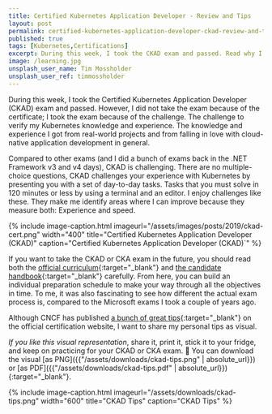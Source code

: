 ```yaml
---
title: Certified Kubernetes Application Developer - Review and Tips
layout: post
permalink: certified-kubernetes-application-developer-ckad-review-and-tips
published: true
tags: [Kubernetes,Certifications]
excerpt: During this week, I took the CKAD exam and passed. Read why I registered for that exam and get some tips to prepare properly for your take on CKAD or CKA.
image: /learning.jpg
unsplash_user_name: Tim Mossholder
unsplash_user_ref: timmossholder
---
```


During this week, I took the Certified Kubernetes Application Developer (CKAD) exam and passed. However, I did not take the exam because of the certificate; I took the exam because of the challenge.  The challenge to verify my Kubernetes knowledge and experience. The knowledge and experience I got from real-world projects and from falling in love with cloud-native application development in general.

Compared to other exams (and I did a bunch of exams back in the .NET Framework v3 and v4 days), CKAD is challenging. There are no multiple-choice questions, CKAD challenges your experience with Kubernetes by presenting you with a set of day-to-day tasks. Tasks that you must solve in 120 minutes or less by using a terminal and an editor. I enjoy challenges like these. They make me identify areas where I can improve because they measure both: Experience and speed.  

{% include image-caption.html imageurl="/assets/images/posts/2019/ckad-cert.png" width="400"
title="Certified Kubernetes Application Developer (CKAD)" caption="Certified Kubernetes Application Developer (CKAD)`" %}

If you want to take the CKAD or CKA exam in the future, you should read both the [official curriculum](https://github.com/cncf/curriculum){:target="_blank"} and [the candidate handbook](https://training.linuxfoundation.org/go/cka-ckad-candidate-handbook){:target="_blank"} carefully. From here, you can build an individual preparation schedule to make your way through all the objectives in time. To me, it was also fascinating to see how different the actual exam process is, compared to the Microsoft exams I took a couple of years ago.

Although CNCF has published [a bunch of great tips](https://training.linuxfoundation.org/wp-content/uploads/2019/08/Important-Tips-CKA-CKAD-Master-8.5.19.pdf){:target="_blank"} on the official certification website, I want to share my personal tips as visual.

*If you like this visual representation*, share it, print it, stick it to your fridge, and keep on practicing for your CKAD or CKA exam. 🚀 You can download the visual [as PNG]({{"/assets/downloads/ckad-tips.png" | absolute_url}}) or [as PDF]({{"/assets/downloads/ckad-tips.pdf" | absolute_url}}){:target="_blank"}.

{% include image-caption.html imageurl="/assets/downloads/ckad-tips.png" width="600"
title="CKAD Tips" caption="CKAD Tips" %}


